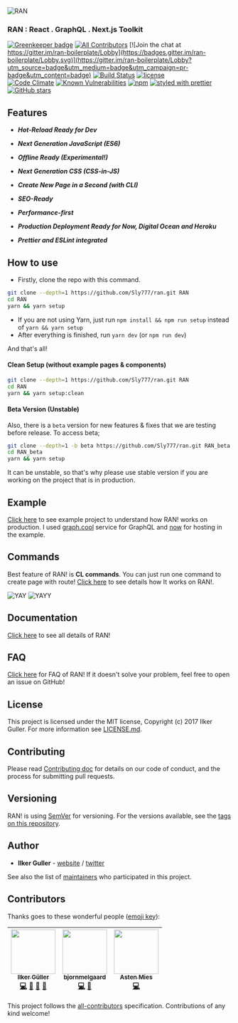 ![RAN](https://user-images.githubusercontent.com/694940/29736531-6ab509e8-8a02-11e7-8e61-66e5ea4e29b8.png)
### RAN : React . GraphQL . Next.js Toolkit

[![Greenkeeper badge](https://badges.greenkeeper.io/Sly777/ran.svg)](https://greenkeeper.io/) [![All Contributors](https://img.shields.io/badge/all_contributors-3-orange.svg?style=flat-square)](#contributors) [![Join the chat at https://gitter.im/ran-boilerplate/Lobby](https://badges.gitter.im/ran-boilerplate/Lobby.svg)](https://gitter.im/ran-boilerplate/Lobby?utm_source=badge&utm_medium=badge&utm_campaign=pr-badge&utm_content=badge) [![Build Status](https://travis-ci.org/Sly777/ran.svg?branch=master)](https://travis-ci.org/Sly777/ran) [![license](https://img.shields.io/github/license/sly777/ran.svg)]()<br/>
[![Code Climate](https://codeclimate.com/github/Sly777/ran/badges/gpa.svg)](https://codeclimate.com/github/Sly777/ran) [![Known Vulnerabilities](https://snyk.io/test/github/sly777/ran/badge.svg)](https://snyk.io/test/github/sly777/ran) [![npm](https://img.shields.io/npm/v/ran-boilerplate.svg)](https://www.npmjs.com/package/ran-boilerplate) [![styled with prettier](https://img.shields.io/badge/styled_with-prettier-ff69b4.svg)](https://github.com/prettier/prettier) [![GitHub stars](https://img.shields.io/github/stars/sly777/ran.svg?style=social&label=Stars)](https://github.com/Sly777/ran)

## Features

- ***Hot-Reload Ready for Dev***

- ***Next Generation JavaScript (ES6)***

- ***Offline Ready (Experimental!)***

- ***Next Generation CSS (CSS-in-JS)***

- ***Create New Page in a Second (with CLI)***

- ***SEO-Ready***

- ***Performance-first***

- ***Production Deployment Ready for Now, Digital Ocean and Heroku***

- ***Prettier and ESLint integrated***

## How to use

- Firstly, clone the repo with this command.

```bash
git clone --depth=1 https://github.com/Sly777/ran.git RAN
cd RAN
yarn && yarn setup
```

- If you are not using Yarn, just run ```npm install && npm run setup``` instead of ```yarn && yarn setup```
- After everything is finished, run ```yarn dev``` (or ```npm run dev```)

And that's all!

#### Clean Setup (without example pages & components)

```bash
git clone --depth=1 https://github.com/Sly777/ran.git RAN
cd RAN
yarn && yarn setup:clean
```

#### Beta Version (Unstable)

Also, there is a ```beta``` version for new features & fixes that we are testing before release. To access beta;

```bash
git clone --depth=1 -b beta https://github.com/Sly777/ran.git RAN_beta
cd RAN_beta
yarn && yarn setup
```

It can be unstable, so that's why please use stable version if you are working on the project that is in production.

## Example

[Click here](https://ran.now.sh/) to see example project to understand how RAN! works on production. I used [graph.cool](https://graph.cool/) service for GraphQL and [now](https://zeit.co/now) for hosting in the example.

## Commands

Best feature of RAN! is **CL commands**. You can just run one command to create page with route! [Click here](docs/Commands.md) to see details how It works on RAN!.

![YAY](https://media.giphy.com/media/l0Iy6nmyS5p7hIAso/giphy.gif)
![YAYY](https://media.giphy.com/media/26vIfscbQhVK7ML5u/giphy.gif)

## Documentation

[Click here](https://www.rantoolkit.com/) to see all details of RAN!

## FAQ

[Click here](docs/FAQ.md) for FAQ of RAN! If it doesn't solve your problem, feel free to open an issue on GitHub!

## License

This project is licensed under the MIT license, Copyright (c) 2017 Ilker Guller. For more information see [LICENSE.md](LICENSE.md).

## Contributing

Please read [Contributing doc](docs/Contributing.md) for details on our code of conduct, and the process for submitting pull requests.

## Versioning

RAN! is using [SemVer](http://semver.org/) for versioning. For the versions available, see the [tags on this repository](https://github.com/Sly777/ran/tags).

## Author

* **Ilker Guller** - [website](http://ilkerguller.com) / [twitter](https://twitter.com/the_bluescreen)

See also the list of [maintainers](MAINTAINERS.md) who participated in this project.

## Contributors

Thanks goes to these wonderful people ([emoji key](https://github.com/kentcdodds/all-contributors#emoji-key)):

<!-- ALL-CONTRIBUTORS-LIST:START - Do not remove or modify this section -->
| [<img src="https://avatars0.githubusercontent.com/u/694940?v=4" width="100px;"/><br /><sub>Ilker Güller</sub>](http://ilkerguller.com)<br />[💻](https://github.com/sly777/ran/commits?author=Sly777 "Code") [📖](https://github.com/sly777/ran/commits?author=Sly777 "Documentation") [👀](#review-Sly777 "Reviewed Pull Requests") [📢](#talk-Sly777 "Talks") | [<img src="https://avatars2.githubusercontent.com/u/7573215?v=4" width="100px;"/><br /><sub>bjornmelgaard</sub>](https://bitbucket.org/melgaardbjorn)<br />[💻](https://github.com/sly777/ran/commits?author=BjornMelgaard "Code") [💬](#question-BjornMelgaard "Answering Questions") | [<img src="https://avatars0.githubusercontent.com/u/10152022?v=4" width="100px;"/><br /><sub>Asten Mies</sub>](https://github.com/astenmies)<br />[💻](https://github.com/sly777/ran/commits?author=astenmies "Code") |
| :---: | :---: | :---: |
<!-- ALL-CONTRIBUTORS-LIST:END -->

This project follows the [all-contributors](https://github.com/kentcdodds/all-contributors) specification. Contributions of any kind welcome!
